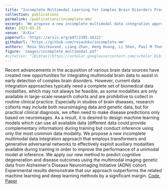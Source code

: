 ```yaml
---
title: "Incomplete Multimodal Learning for Complex Brain Disorders Prediction"
collection: publications
permalink: /publications/incomplete-mm/
excerpt: 'We propose a new incomplete multimodal data integration approach that employs transformers and generative adversarial networks to effectively exploit auxiliary modalities available during training in order to improve the performance of a unimodal model at inference.'
date: 2023-05-25
venue: 'ArXiv'
paperurl: 'https://arxiv.org/pdf/2305.16222'
githuburl: 'https://github.com/rezashkv/incomplete-mm'
authors: 'Reza Shirkavand, Liang Zhan, Heng Huang, Li Shen, Paul M Thompson'
figure: 'images/incomplete_multimodal.pdf'
#citation: "[Bibtex](https://scholar.googleusercontent.com/scholar.bib?q=info:IEhQosxgVZYJ:scholar.google.com/&output=citation&scisdr=ClEwYZ4DEI3rjWJld2Q:AFWwaeYAAAAAZcFjb2TxOycuzGChtDgr_6jJBXk&scisig=AFWwaeYAAAAAZcFjb9lJrPog3gEN3yiY0c5qD7U&scisf=4&ct=citation&cd=-1&hl=en)" 
---
```

Recent advancements in the acquisition of various brain data sources have created new opportunities for integrating multimodal brain data to assist in early detection of complex brain disorders. However, current data integration approaches typically need a complete set of biomedical data modalities, which may not always be feasible, as some modalities are only available in large-scale research cohorts and are prohibitive to collect in routine clinical practice. Especially in studies of brain diseases, research cohorts may include both neuroimaging data and genetic data, but for practical clinical diagnosis, we often need to make disease predictions only based on neuroimages. As a result, it is desired to design machine learning models which can use all available data (different data could provide complementary information) during training but conduct inference using only the most common data modality. We propose a new incomplete multimodal data integration approach that employs transformers and generative adversarial networks to effectively exploit auxiliary modalities available during training in order to improve the performance of a unimodal model at inference. We apply our new method to predict cognitive degeneration and disease outcomes using the multimodal imaging genetic data from Alzheimer's Disease Neuroimaging Initiative (ADNI) cohort. Experimental results demonstrate that our approach outperforms the related machine learning and deep learning methods by a significant margin.
[Code](https://github.com/rezashkv/incomplete-mm), [Paper](https://arxiv.org/pdf/2305.16222)

